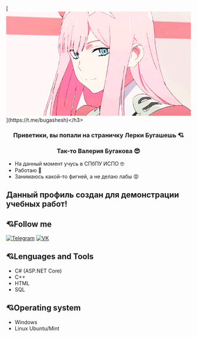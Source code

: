 <hs align="center">[![Header](https://github.com/bugashesh/bugashesh/blob/main/assets/Animated%20gif%20about%20gif%20in%20ANIME%20%E2%98%86%EF%BE%90(o_%EF%BD%A5%CF%89%EF%BD%A5)%EF%BE%89%20by%20%F0%9F%A6%8A.gif)](https://t.me/bugashesh)</h3>

<h3 align="center">Приветики, вы попали на страничку Лерки Бугашешь 💘</h3>
<h3 align="center">Так-то Валерия Бугакова 😎</h3>

- На данный момент учусь в СПбПУ ИСПО 🤓
- Работаю 🤧
- Занимаюсь какой-то фигней, а не делаю лабы 😡
<h2>Данный профиль создан для демонстрации учебных работ!</h2>

## 💘Follow me

[![Telegram](https://img.shields.io/badge/telegram-26A5E4?style=for-the-badge&logo=telegram&logoColor=white)](https://t.me/bugashesh)
[![VK](https://img.shields.io/badge/vk-0077FF?style=for-the-badge&logo=vk&logoColor=white)](https://vk.com/kyeteli)

## 💘Lenguages and Tools
- C# (ASP.NET Core)
- C++
- HTML
- SQL

## 💘Operating system
- Windows
- Linux Ubuntu/Mint
